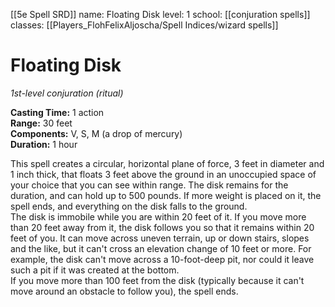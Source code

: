 [[5e Spell SRD]]
name: Floating Disk
level: 1
school: [[conjuration spells]]
classes: [[Players_FlohFelixAljoscha/Spell Indices/wizard spells]]

# Floating Disk 
_1st-level conjuration (ritual)_ 

**Casting Time:** 1 action    
**Range:** 30 feet    
**Components:** V, S, M (a drop of mercury)    
**Duration:** 1 hour 

This spell creates a circular, horizontal plane of force, 3 feet in diameter and 1 inch thick, that floats 3 feet above the ground in an unoccupied space of your choice that you can see within range. The disk remains for the duration, and can hold up to 500 pounds. If more weight is placed on it, the spell ends, and everything on the disk falls to the ground.    
The disk is immobile while you are within 20 feet of it. If you move more than 20 feet away from it, the disk follows you so that it remains within 20 feet of you. It can move across uneven terrain, up or down stairs, slopes and the like, but it can't cross an elevation change of 10 feet or more. For example, the disk can't move across a 10-foot-deep pit, nor could it leave such a pit if it was created at the bottom.    
If you move more than 100 feet from the disk (typically because it can't move around an obstacle to follow you), the spell ends. 